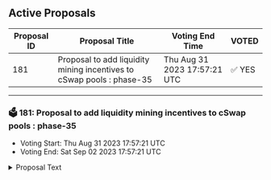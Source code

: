 ## Active Proposals

| Proposal ID | Proposal Title | Voting End Time | VOTED |
|-------------|----------------|-----------------|-------|
| 181 | Proposal to add liquidity mining incentives to cSwap pools : phase-35 | Thu Aug 31 2023 17:57:21 UTC | ✅ YES |

---

### 🗳 181: Proposal to add liquidity mining incentives to cSwap pools : phase-35
- Voting Start: Thu Aug 31 2023 17:57:21 UTC
- Voting End: Sat Sep 02 2023 17:57:21 UTC

<details>
<summary>Proposal Text</summary>
 
**Summary:**
 This is an on-chain proposal to add the incentives to cSwap pools. We opened the discussion to the community on our forum to add the liquidity incentives for phase-35 on cSwap DEX by allocating 103,031 CMDX for an extended period of 14 days - to be distributed per the model for liquidity rewards. 

The pools would be incentivised as per the discussion on the forum. 

**Detailed Forum discussion about the incentive distribution:**
 [https://forum.comdex.one/t/36-weekly-liquidity-mining-incentives-for-cswap-pools-phase-35/991](https://forum.comdex.one/t/36-weekly-liquidity-mining-incentives-for-cswap-pools-phase-35/991) 

 Token distribution wallet: comdex1tpmujzqsm5t7tznwtr2g2a4v7jyyyhg5zuphs7 

 Gauge creation wallet: comdex1y56syt6xra68shwp84zepcyatv5ptrp4jmfgzy 
**Vote:** 
 - By voting YES, you agree that incentives should be allocated in the following manner as described in this proposal. 
 - By voting NO, you signal that incentives should not be distributed as described in the proposal. 
 - By voting ABSTAIN, you formally decline to vote either for or against the proposal.
 - By voting, NOWITHVETO expresses that you strongly disagree and would like to see depositors penalised by revocation of their proposal deposit and contribute towards an automatic 1/3 veto threshold.
</details>

